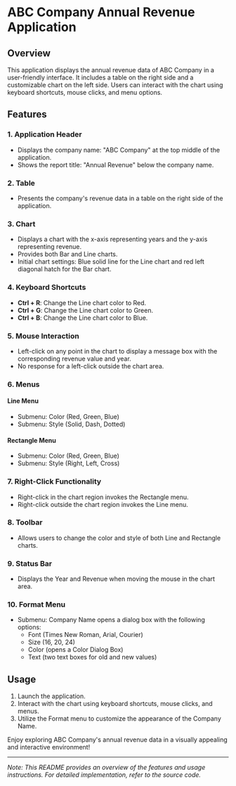 # ABC Company Annual Revenue Application

## Overview
This application displays the annual revenue data of ABC Company in a user-friendly interface. It includes a table on the right side and a customizable chart on the left side. Users can interact with the chart using keyboard shortcuts, mouse clicks, and menu options.

## Features

### 1. Application Header
- Displays the company name: "ABC Company" at the top middle of the application.
- Shows the report title: "Annual Revenue" below the company name.

### 2. Table
- Presents the company's revenue data in a table on the right side of the application.

### 3. Chart
- Displays a chart with the x-axis representing years and the y-axis representing revenue.
- Provides both Bar and Line charts.
- Initial chart settings: Blue solid line for the Line chart and red left diagonal hatch for the Bar chart.

### 4. Keyboard Shortcuts
- **Ctrl + R**: Change the Line chart color to Red.
- **Ctrl + G**: Change the Line chart color to Green.
- **Ctrl + B**: Change the Line chart color to Blue.

### 5. Mouse Interaction
- Left-click on any point in the chart to display a message box with the corresponding revenue value and year.
- No response for a left-click outside the chart area.

### 6. Menus
#### Line Menu
- Submenu: Color (Red, Green, Blue)
- Submenu: Style (Solid, Dash, Dotted)

#### Rectangle Menu
- Submenu: Color (Red, Green, Blue)
- Submenu: Style (Right, Left, Cross)

### 7. Right-Click Functionality
- Right-click in the chart region invokes the Rectangle menu.
- Right-click outside the chart region invokes the Line menu.

### 8. Toolbar
- Allows users to change the color and style of both Line and Rectangle charts.

### 9. Status Bar
- Displays the Year and Revenue when moving the mouse in the chart area.

### 10. Format Menu
- Submenu: Company Name opens a dialog box with the following options:
  - Font (Times New Roman, Arial, Courier)
  - Size (16, 20, 24)
  - Color (opens a Color Dialog Box)
  - Text (two text boxes for old and new values)

## Usage

1. Launch the application.
2. Interact with the chart using keyboard shortcuts, mouse clicks, and menus.
3. Utilize the Format menu to customize the appearance of the Company Name.

Enjoy exploring ABC Company's annual revenue data in a visually appealing and interactive environment!

---

*Note: This README provides an overview of the features and usage instructions. For detailed implementation, refer to the source code.*
